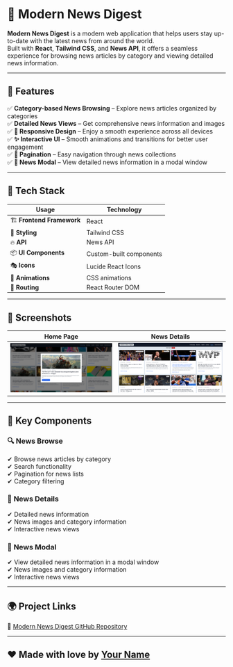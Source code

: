 # 📰 Modern News Digest

**Modern News Digest** is a modern web application that helps users stay up-to-date with the latest news from around the world.  
Built with **React**, **Tailwind CSS**, and **News API**, it offers a seamless experience for browsing news articles by category and viewing detailed news information.

---

## 🌟 Features

✅ **Category-based News Browsing** – Explore news articles organized by categories  
✅ **Detailed News Views** – Get comprehensive news information and images  
✅ **📱 Responsive Design** – Enjoy a smooth experience across all devices  
✅ **✨ Interactive UI** – Smooth animations and transitions for better user engagement  
✅ **📖 Pagination** – Easy navigation through news collections  
✅ **📰 News Modal** – View detailed news information in a modal window  

---

## 🚀 Tech Stack

| **Usage**   | **Technology** |
|------------------|----------|
| 🏗 **Frontend Framework** | React |
| 🎨 **Styling** | Tailwind CSS |
| 🔥 **API** | News API |
| 📦 **UI Components** | Custom-built components |
| 🎭 **Icons** | Lucide React Icons |
| 💫 **Animations** | CSS animations |
| 🔀 **Routing** | React Router DOM |

---

## 📸 Screenshots

| Home Page | News Details |
|-----------|-------------|
| ![Home Page](News-Digest-Modal.png) | ![News Details](News-Digest-Home-Page.png) |

---

## 🔑 Key Components

### 🔍 **News Browse**  
✔ Browse news articles by category  
✔ Search functionality  
✔ Pagination for news lists  
✔ Category filtering  

### 📰 **News Details**  
✔ Detailed news information  
✔ News images and category information  
✔ Interactive news views  

### 📰 **News Modal**  
✔ View detailed news information in a modal window  
✔ News images and category information  
✔ Interactive news views  

---

## 🌍 Project Links

🔗 [Modern News Digest GitHub Repository](https://github.com/Adarshnm02/News-App)

---

## ❤️ Made with love by [Your Name](https://github.com/your-github-username)  
